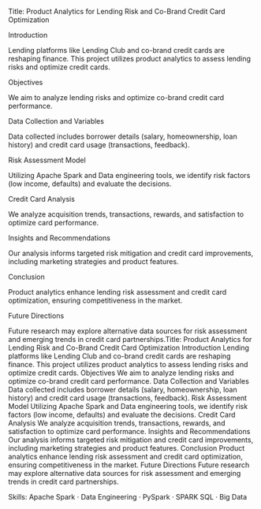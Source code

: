 Title: Product Analytics for Lending Risk and Co-Brand Credit Card Optimization

Introduction

Lending platforms like Lending Club and co-brand credit cards are reshaping finance. This project utilizes product analytics to assess lending risks and optimize credit cards.

Objectives

We aim to analyze lending risks and optimize co-brand credit card performance.

Data Collection and Variables

Data collected includes borrower details (salary, homeownership, loan history) and credit card usage (transactions, feedback).

Risk Assessment Model

Utilizing Apache Spark and Data engineering tools, we identify risk factors (low income, defaults) and evaluate the decisions.

Credit Card Analysis

We analyze acquisition trends, transactions, rewards, and satisfaction to optimize card performance.

Insights and Recommendations

Our analysis informs targeted risk mitigation and credit card improvements, including marketing strategies and product features.

Conclusion

Product analytics enhance lending risk assessment and credit card optimization, ensuring competitiveness in the market.

Future Directions

Future research may explore alternative data sources for risk assessment and emerging trends in credit card partnerships.Title: Product Analytics for Lending Risk and Co-Brand Credit Card Optimization Introduction Lending platforms like Lending Club and co-brand credit cards are reshaping finance. This project utilizes product analytics to assess lending risks and optimize credit cards. Objectives We aim to analyze lending risks and optimize co-brand credit card performance. Data Collection and Variables Data collected includes borrower details (salary, homeownership, loan history) and credit card usage (transactions, feedback). Risk Assessment Model Utilizing Apache Spark and Data engineering tools, we identify risk factors (low income, defaults) and evaluate the decisions. Credit Card Analysis We analyze acquisition trends, transactions, rewards, and satisfaction to optimize card performance. Insights and Recommendations Our analysis informs targeted risk mitigation and credit card improvements, including marketing strategies and product features. Conclusion Product analytics enhance lending risk assessment and credit card optimization, ensuring competitiveness in the market. Future Directions Future research may explore alternative data sources for risk assessment and emerging trends in credit card partnerships.

Skills: Apache Spark · Data Engineering · PySpark · SPARK SQL · Big Data
